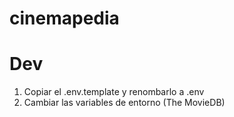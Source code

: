 # cinemapedia

# Dev
1. Copiar el .env.template y renombarlo a .env
2. Cambiar las variables de entorno (The MovieDB)